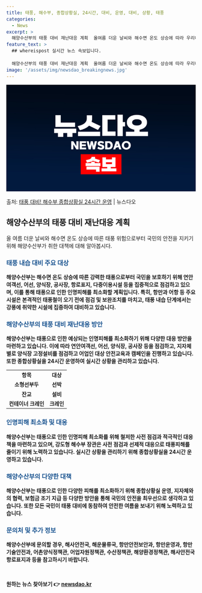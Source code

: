 ```yaml
---
title: 태풍, 해수부, 종합상황실, 24시간, 대비, 운영, 대비, 상황, 태풍
categories:
  - News
excerpt: >
  해양수산부의 태풍 대비 재난대응 계획  올여름 더운 날씨와 해수면 온도 상승에 따라 우리나라로 북상하는 태풍…
feature_text: >
  ## whereispost 실시간 뉴스 속보입니다.

  해양수산부의 태풍 대비 재난대응 계획  올여름 더운 날씨와 해수면 온도 상승에 따라 우리나라로 북상하는 태풍…
image: '/assets/img/newsdao_breakingnews.jpg'
---
```


![뉴스다오 속보](/assets/img/newsdao_breakingnews.jpg)

<p>출처: <a href="https://newsdao.kr/4185" rel="dofollow">태풍 대비! 해수부 종합상황실 24시간 운영</a> | 뉴스다오</p>

<h2 data-ke-size="size26">해양수산부의 태풍 대비 재난대응 계획</h2>
<p data-ke-size="size16">올 여름 더운 날씨와 해수면 온도 상승에 따른 태풍 위험으로부터 국민의 안전을 지키기 위해 해양수산부가 취한 대책에 대해 알아봅시다.</p>

<h3><b><span style="color: #1a5490;">태풍 내습 대비 주요 대상</span><b></h3>
<p><b>해양수산부</b>는 해수면 온도 상승에 따른 강력한 태풍으로부터 국민을 보호하기 위해 연안여객선, 어선, 양식장, 공사장, 항로표지, 다중이용시설 등을 집중적으로 점검하고 있으며, 이를 통해 태풍으로 인한 인명피해를 최소화할 계획입니다. 특히, 항만과 어항 등 주요 시설은 본격적인 태풍철이 오기 전에 점검 및 보완조치를 마치고, 태풍 내습 단계에서는 강풍에 취약한 시설에 집중하여 대비하고 있습니다.</p>

<h3><b><span style="color: #1a5490;">해양수산부의 태풍 대비 재난대응 방안</span><b></h3>
<p><b>해양수산부</b>는 태풍으로 인한 예상되는 인명피해를 최소화하기 위해 다양한 대응 방안을 마련하고 있습니다. 이에 따라 연안여객선, 어선, 양식장, 공사장 등을 점검하고, 지자체별로 양식장 고정설비를 점검하고 어업인 대상 안전교육과 캠페인을 진행하고 있습니다. 또한 종합상황실을 24시간 운영하여 실시간 상황을 관리하고 있습니다.</p>
<table>
  <tr>
    <td style="text-align: center; height: 17px;"><b>항목</b></td>
    <td style="text-align: center; height: 17px;"><b>대상</b></td>
  </tr>
  <tr>
    <td style="text-align: center; height: 17px;"><b>소형선부두</b></td>
    <td style="text-align: center; height: 17px;"><b>선박</b></td>
  </tr>
  <tr>
    <td style="text-align: center; height: 17px;"><b>잔교</b></td>
    <td style="text-align: center; height: 17px;"><b>설비</b></td>
  </tr>
  <tr>
    <td style="text-align: center; height: 17px;"><b>컨테이너 크레인</b></td>
    <td style="text-align: center; height: 17px;"><b>크레인</b></td>
  </tr>
</table>

<h3><b><span style="color: #1a5490;">인명피해 최소화 및 대응</span><b></h3>
<p><b>해양수산부</b>는 태풍으로 인한 인명피해 최소화를 위해 철저한 사전 점검과 적극적인 대응책을 마련하고 있으며, 강도형 해수부 장관은 사전 점검과 선제적 대응으로 태풍피해를 줄이기 위해 노력하고 있습니다. 실시간 상황을 관리하기 위해 종합상황실을 24시간 운영하고 있습니다.</p>

<h3><b><span style="color: #1a5490;">해양수산부의 다양한 대책</span><b></h3>
<p><b>해양수산부</b>는 태풍으로 인한 다양한 피해를 최소화하기 위해 종합상황실 운영, 지자체와의 협력, 보험금 조기 지급 등 다양한 방안을 통해 국민의 안전을 최우선으로 생각하고 있습니다. 또한 모든 국민이 태풍 대비에 동참하여 안전한 여름을 보내기 위해 노력하고 있습니다.</p>

<h3><b><span style="color: #1a5490;">문의처 및 추가 정보</span><b></h3>
<p>해양수산부에 문의할 경우, 해사안전국, 해운물류국, 항만안전보안과, 항만운영과, 항만기술안전과, 어촌양식정책관, 어업자원정책관, 수산정책관, 해양환경정책관, 해사안전국 항로표지과 등을 참고하시기 바랍니다.</p>
<p data-ke-size="size16">&nbsp;</p> 

원하는 뉴스 찾아보기 👉 <a href="https://newsdao.kr" rel="dofollow">newsdao.kr</a>


